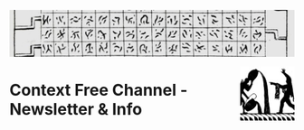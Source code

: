 ![](gulliver.jpg)

<img style="float: right; height: 96px" align="right" height="96" src="apprentice.jpg">

# Context Free Channel - Newsletter &amp; Info
